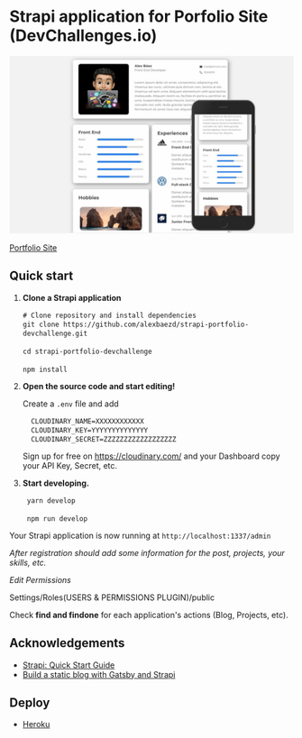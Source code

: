# Strapi application for Porfolio Site (DevChallenges.io)

![Demo](https://github.com/alexbaezd/portfolio-devchallenge/blob/main/portfolio-demo.jpg)

[Portfolio Site](https://github.com/alexbaezd/portfolio-devchallenge)

## Quick start

1.  **Clone a Strapi application**

    ```shell
    # Clone repository and install dependencies
    git clone https://github.com/alexbaezd/strapi-portfolio-devchallenge.git

    cd strapi-portfolio-devchallenge

    npm install
    ```
    
1.  **Open the source code and start editing!**
    
    Create a `.env` file and add 
 
    ```
      CLOUDINARY_NAME=XXXXXXXXXXXX 
      CLOUDINARY_KEY=YYYYYYYYYYYYYY
      CLOUDINARY_SECRET=ZZZZZZZZZZZZZZZZZZ
    ```
 
    Sign up for free on https://cloudinary.com/ and your Dashboard copy your API Key, Secret, etc.

1.  **Start developing.**
  
    ```shell
     yarn develop
     
     npm run develop
    ```
 Your Strapi application is now running at `http://localhost:1337/admin`


*After registration should add some information for the post, projects, your skills, etc.*

*Edit Permissions* 

Settings/Roles(USERS & PERMISSIONS PLUGIN)/public

Check **find and findone** for each application's actions (Blog, Projects, etc).

## Acknowledgements

- [Strapi: Quick Start Guide](https://strapi.io/documentation/developer-docs/latest/getting-started/quick-start.html)
- [Build a static blog with Gatsby and Strapi](https://strapi.io/blog/build-a-static-blog-with-gatsby-and-strapi)

## Deploy

- [Heroku](https://strapi.io/documentation/developer-docs/latest/setup-deployment-guides/deployment/hosting-guides/heroku.html)
